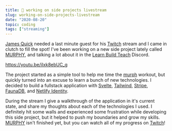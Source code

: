 ```yaml
---
title: 🌃 working on side projects livestream
slug: working-on-side-projects-livestream
date: "2020-08-20"
topic: coding
tags: ["streaming"]
---
```


[James Quick][james-quick] needed a last minute guest for his [Twitch][jqq-twitch] stream and I came in clutch to fill the spot! I've been working on a new side project lately called [MURPHY][murphy], and talking a lot about it in the [Learn Build Teach][learn-build-teach] Discord.

https://youtu.be/iIxk8ebUC_g

The project started as a simple tool to help me time the [murph][murph] workout, but quickly turned into an excuse to learn a bunch of new technologies. I decided to build a fullstack application with [Svelte][svelte], [Tailwind][tailwind], [Stripe][stripe], [FaunaDB][faunadb], and [Netlify Identity][identity].

During the stream I give a walkthrough of the application in it's current state, and share my thoughts about each of the technologies I used. I definitely hit some walls and experienced some frustration while developing this side project, but it helped to push my boundaries and grow my skills. [MURPHY][murphy] isn't finished yet, but you can watch all of my progress on [Twitch][bg-twitch]!

[james-quick]: https://twitter.com/jamesqquick
[jqq-twitch]: https://www.twitch.tv/jamesqquick
[murphy]: https://murphee.netlify.app
[learn-build-teach]: https://discord.gg/HcjwaTj
[murph]: https://themurphchallenge.com
[svelte]: https://svelte.dev
[tailwind]: http://tailwindcss.com
[stripe]: https://stripe.com
[faunadb]: https://fauna.com
[identity]: https://docs.netlify.com/visitor-access/identity
[bg-twitch]: https://twitch.tv/bradgarropy
